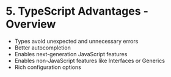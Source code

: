 # 5. TypeScript Advantages - Overview

- Types avoid unexpected and unnecessary errors
- Better autocompletion
- Enables next-generation JavaScript features
- Enables non-JavaScript features like Interfaces or Generics
- Rich configuration options
